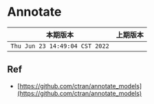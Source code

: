 # Annotate

|本期版本|上期版本 
|:---:|:---:
`Thu Jun 23 14:49:04 CST 2022` | 

## Ref

* [https://github.com/ctran/annotate_models](https://github.com/ctran/annotate_models)

